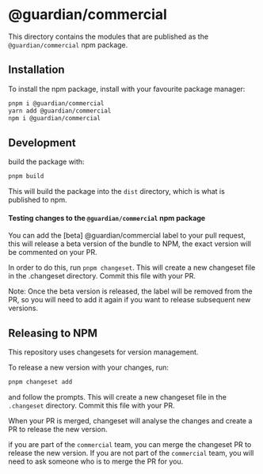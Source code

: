 # @guardian/commercial

This directory contains the modules that are published as the `@guardian/commercial` npm package.

## Installation

To install the npm package, install with your favourite package manager:

```bash
pnpm i @guardian/commercial
yarn add @guardian/commercial
npm i @guardian/commercial
```

## Development

build the package with:

```bash
pnpm build
```

This will build the package into the `dist` directory, which is what is published to npm.

#### Testing changes to the `@guardian/commercial` npm package
You can add the [beta] @guardian/commercial label to your pull request, this will release a beta version of the bundle to NPM, the exact version will be commented on your PR.

In order to do this, run `pnpm changeset`. This will create a new changeset file in the .changeset directory. Commit this file with your PR.

Note: Once the beta version is released, the label will be removed from the PR, so you will need to add it again if you want to release subsequent new versions.

## Releasing to NPM
This repository uses changesets for version management.

To release a new version with your changes, run:

```bash
pnpm changeset add
```

and follow the prompts. This will create a new changeset file in the `.changeset` directory. Commit this file with your PR.

When your PR is merged, changeset will analyse the changes and create a PR to release the new version.

if you are part of the `commercial` team, you can merge the changeset PR to release the new version. If you are not part of the `commercial` team, you will need to ask someone who is to merge the PR for you.
